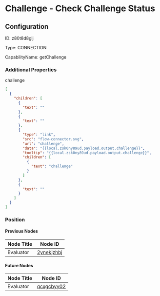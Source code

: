 # Challenge - Check Challenge Status
## Configuration
ID:  z80t8d8glj

Type: CONNECTION 

CapabilityName: getChallenge






### Additional Properties
challenge
```json 
[
  {
    "children": [
      {
        "text": ""
      },
      {
        "text": ""
      },
      {
        "type": "link",
        "src": "flow-connector.svg",
        "url": "challenge",
        "data": "{{local.zsk0ny89ud.payload.output.challenge}}",
        "tooltip": "{{local.zsk0ny89ud.payload.output.challenge}}",
        "children": [
          {
            "text": "challenge"
          }
        ]
      },
      {
        "text": ""
      }
    ]
  }
]
```





### Position

#### Previous Nodes
| Node Title | Node ID |
| :------------- | ------------ |
| Evaluator | [2ynekjzhbj](./2ynekjzhbj.md) | 
 
 #### Future Nodes
| Node Title | Node ID |
| :------------- | ------------ |
| Evaluator |[qcxgcbyy02](./qcxgcbyy02.md) | 